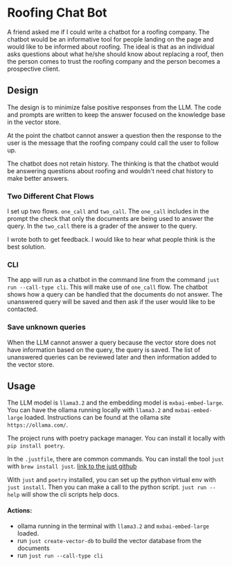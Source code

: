 # Roofing Chat Bot

A friend asked me if I could write a chatbot for a roofing company.
The chatbot would be an informative tool for people landing on the page
and would like to be informed about roofing.  The ideal is that
as an individual asks questions about what he/she should know about
replacing a roof, then the person comes to trust the roofing company and
the person becomes a prospective client.

## Design

The design is to minimize false positive responses from the LLM.
The code and prompts are written to keep the answer focused
on the knowledge base in the vector store.

At the point the chatbot cannot answer a question then the
response to the user is the message that the roofing company
could call the user to follow up.

The chatbot does not retain history.  The thinking is that the chatbot
would be answering questions about roofing and wouldn't need
chat history to make better answers.

### Two Different Chat Flows

I set up two flows.  `one_call` and `two_call`.
The `one_call` includes in the prompt the check that
only the documents are being used to answer the query.
In the `two_call` there is a grader of the answer
to the query.

I wrote both to get feedback.  I would like to hear what
people think is the best solution.

### CLI

The app will run as a chatbot in the command line from the command `just run --call-type cli`.
This will make use of `one_call` flow.  The chatbot shows how
a query can be handled that the documents do not answer.
The unanswered query will be saved and then ask if
the user would like to be contacted.

### Save unknown queries

When the LLM cannot answer a query because the vector store
does not have information based on the query, the query is saved.
The list of unanswered queries can be reviewed later and then
information added to the vector store.

## Usage

The LLM model is `llama3.2` and the embedding model is `mxbai-embed-large`.
You can have the ollama running locally with `llama3.2` and `mxbai-embed-large` loaded.
Instructions can be found at the ollama site `https://ollama.com/`.

The project runs with poetry package manager.  You can install
it locally with `pip install poetry`.

In the `.justfile`, there are common commands.  You can install
the tool `just` with `brew install just`.  [link to the just github](https://github.com/casey/just)

With `just` and `poetry` installed, you can set up the python
virtual env with `just install`.  Then you can make a call
to the python script.  `just run --help` will show the cli
scripts help docs.

#### Actions:
- ollama running in the terminal with `llama3.2` and `mxbai-embed-large` loaded.
- run `just create-vector-db` to build the vector database from the documents
- run `just run --call-type cli`
